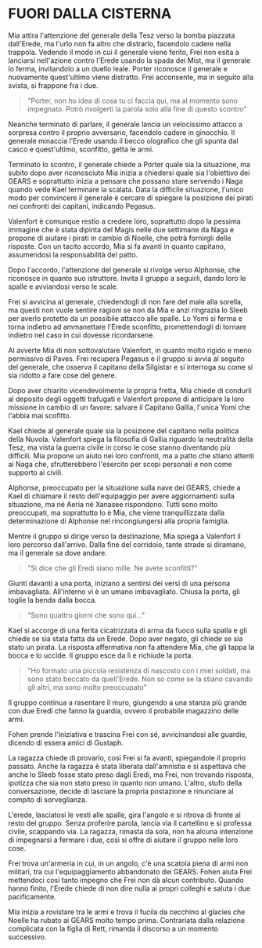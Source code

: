 # FUORI DALLA CISTERNA

Mia attira l'attenzione del generale della Tesz verso la bomba piazzata dall'Erede, ma l'urlo non fa altro che distrarlo, facendolo cadere nella trappola. Vedendo il modo in cui il generale viene ferito, Frei non esita a lanciarsi nell'azione contro l'Erede usando la spada dei Mist, ma il generale lo ferma, invitandolo a un duello leale. Porter riconosce il generale e nuovamente quest'ultimo viene distratto. Frei acconsente, ma in seguito alla svista, si frappone fra i due.

> "Porter, non ho idea di cosa tu ci faccia qui, ma al momento sono impegnato. Potrò rivolgerti la parola solo alla fine di questo scontro"

Neanche terminato di parlare, il generale lancia un velocissimo attacco a sorpresa contro il proprio avversario, facendolo cadere in ginocchio. Il generale minaccia l'Erede usando il becco olografico che gli spunta dal casco e quest'ultimo, sconfitto, getta le armi.

Terminato lo scontro, il generale chiede a Porter quale sia la situazione, ma subito dopo aver riconosciuto Mia inizia a chiedersi quale sia l'obiettivo dei GEARS e soprattutto inizia a pensare che possano stare servendo i Naga quando vede Kael terminare la scalata. Data la difficile situazione, l'unico modo per convincere il generale è cercare di spiegare la posizione dei pirati nei confronti dei capitani, indicando Pegasus. 

Valenfort è comunque restio a credere loro, soprattutto dopo la pessima immagine che è stata dipinta del Magis nelle due settimane da Naga e propone di aiutare i pirati in cambio di Noelle, che potrà fornirgli delle risposte. Con un tacito accordo, Mia si fa avanti in quanto capitano, assumendosi la responsabilità del patto.

Dopo l'accordo, l'attenzione del generale si rivolge verso Alphonse, che riconosce in quanto suo istruttore. Invita il gruppo a seguirli, dando loro le spalle e avviandosi verso le scale.

Frei si avvicina al generale, chiedendogli di non fare del male alla sorella, ma questi non vuole sentire ragioni se non da Mia e anzi ringrazia lo Sleeb per averlo protetto da un possibile attacco alle spalle. Lo Yomi si ferma e torna indietro ad ammanettare l'Erede sconfitto, promettendogli di tornare indietro nel caso in cui dovesse ricordarsene.

Al avverte Mia di non sottovalutare Valenfort, in quanto molto rigido e meno permissivo di Paves. Frei recupera Pegasus e il gruppo si avvia al seguito del generale, che osserva il capitano della Silgistar e si interroga su come si sia ridotto a fare cose del genere.

Dopo aver chiarito vicendevolmente la propria fretta, Mia chiede di condurli al deposito degli oggetti trafugati e Valenfort propone di anticipare la loro missione in cambio di un favore: salvare il Capitano Gallia, l'unica Yomi che l'abbia mai scofitto.

Kael chiede al generale quale sia la posizione del capitano nella politica della Nuvola. Valenfort spiega la filosofia di Gallia riguardo la neutralità della Tesz, ma vista la guerra civile in corso le cose stanno diventando più difficili. Mia propone un aiuto nei loro confronti, ma a patto che stiano attenti ai Naga che, sfrutterebbero l'esercito per scopi personali e non come supporto ai civili.

Alphonse, preoccupato per la situazione sulla nave dei GEARS, chiede a Kael di chiamare il resto dell'equipaggio per avere aggiornamenti sulla situazione, ma né Aeria né Xanasee rispondono. Tutti sono molto preoccupati, ma soprattutto lo è Mia, che viene tranquillizzata dalla determinazione di Alphonse nel rincongiungersi alla propria famiglia.

Mentre il gruppo si dirige verso la destinazione, Mia spiega a Valenfort il loro percorso dall'arrivo. Dalla fine del corridoio, tante strade si diramano, ma il generale sa dove andare.

> "Si dice che gli Eredi siano mille. Ne avete sconfitti?"

Giunti davanti a una porta, iniziano a sentirsi dei versi di una persona imbavagliata. All'interno vi è un umano imbavagliato. Chiusa la porta, gli toglie la benda dalla bocca.

> "Sono quattro giorni che sono qui..."

Kael si accorge di una ferita cicatrizzata di arma da fuoco sulla spalla e gli chiede se sia stata fatta da un Erede. Dopo aver negato, gli chiede se sia stato un pirata. La risposta affermativa non fa attendere Mia, che gli tappa la bocca e lo uccide. Il gruppo esce da lì e richiude la porta. 

> "Ho formato una piccola resistenza di nascosto con i miei soldati, ma sono stato beccato da quell'Erede. Non so come se la stiano cavando gli altri, ma sono molto preoccupato"

Il gruppo continua a rasentare il muro, giungendo a una stanza più grande con due Eredi che fanno la guardia, ovvero il probabile magazzino delle armi.

Fohen prende l'iniziativa e trascina Frei con sé, avvicinandosi alle guardie, dicendo di essera amici di Gustaph.

La ragazza chiede di provarlo, così Frei si fa avanti, spiegandole il proprio passato. Anche la ragazza è stata liberata dall'amnistia e si aspettava che anche lo Sleeb fosse stato preso dagli Eredi, ma Frei, non trovando risposta, ipotizza che sia non stato preso in quanto non umano. L'altro, stufo della conversazione, decide di lasciare la propria postazione e rinunciare al compito di sorveglianza. 

L'erede, lasciatosi le vesti alle spalle, gira l'angolo e si ritrova di fronte al resto del gruppo. Senza proferire parola, lancia via il cartellino e si professa civile, scappando via. La ragazza, rimasta da sola, non ha alcuna intenzione di impegnarsi a fermare i due, così si offre di aiutare il gruppo nelle loro cose.

Frei trova un'armeria in cui, in un angolo, c'è una scatola piena di armi non militari, tra cui l'equipaggiamento abbandonato dei GEARS. Fohen aiuta Frei mettendoci così tanto impegno che Frei non dà alcun contributo. Quando hanno finito, l'Erede chiede di non dire nulla ai propri colleghi e saluta i due pacificamente.

Mia inizia a rovistare tra le armi e trova il fucila da cecchino al glacies che Noelle ha rubato ai GEARS molto tempo prima. Contrariata dalla relazione complicata con la figlia di Rett, rimanda il discorso a un momento successivo.
